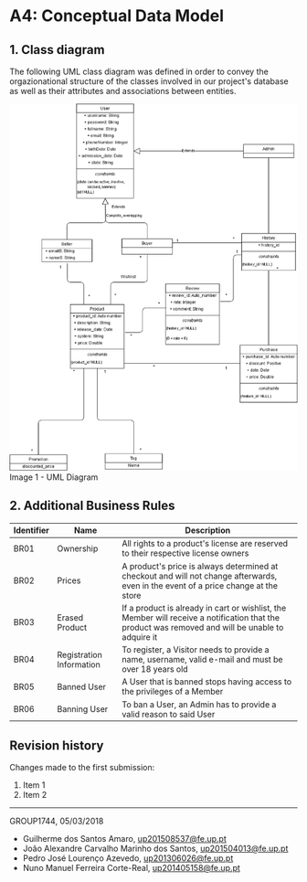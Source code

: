 # A4: Conceptual Data Model
 
## 1. Class diagram
 
The following UML class diagram was defined in order to convey the orgazionational structure of the classes involved in our project's database as well as their attributes and associations between entities.

![image 1 - UML Diagram](/images/A4/a4_1.png)   
Image 1 - UML Diagram
 
## 2. Additional Business Rules
 

| Identifier | Name                     | Description                                                                                                                                       |
|------------|--------------------------|---------------------------------------------------------------------------------------------------------------------------------------------------|
| BR01       | Ownership                | All rights to a product's license are reserved to their respective license owners                                                                 |
| BR02       | Prices                   | A product's price is always determined at checkout and will not change afterwards, even in the event of a price change at the store               |
| BR03       | Erased Product           | If a product is already in cart or wishlist, the Member will receive a notification that the product was removed and will be unable to adquire it |
| BR04       | Registration Information | To register, a Visitor needs to provide a name, username, valid e-mail and must be over 18 years old                                              |
| BR05       | Banned User              | A User that is banned stops having access to the privileges of a Member                                                                           |
| BR06       | Banning User             | To ban a User, an Admin has to provide a valid reason to said User                                                                                |
 
## Revision history
 
Changes made to the first submission:
1. Item 1
1. Item 2
 
***
 
GROUP1744, 05/03/2018

- Guilherme dos Santos Amaro, up201508537@fe.up.pt
- João Alexandre Carvalho Marinho dos Santos, up201504013@fe.up.pt
- Pedro José Lourenço Azevedo, up201306026@fe.up.pt
- Nuno Manuel Ferreira Corte-Real, up201405158@fe.up.pt
